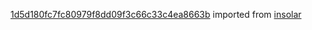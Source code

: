 [1d5d180fc7fc80979f8dd09f3c66c33c4ea8663b](https://github.com/insolar/insolar/commit/1d5d180fc7fc80979f8dd09f3c66c33c4ea8663b) imported from [insolar](https://github.com/insolar/insolar)
